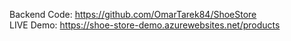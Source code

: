 Backend Code: https://github.com/OmarTarek84/ShoeStore \
LIVE Demo: https://shoe-store-demo.azurewebsites.net/products
